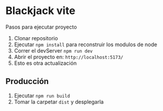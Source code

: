 # Blackjack vite

Pasos para ejecutar proyecto

1. Clonar repositorio
2. Ejecutar ```npm install``` para reconstruir los modulos de node
3. Correr el devServer ```npm run dev```
4. Abrir el proyecto en: ```http://localhost:5173/```
5. Esto es otra actualización

## Producción

1. Ejecutar ```npm run build```
2. Tomar la carpetar ```dist``` y desplegarla 